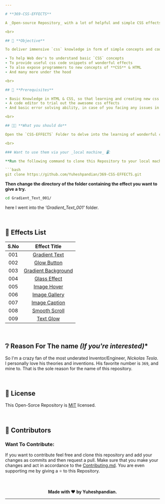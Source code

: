 ```yaml
---

# **369-CSS-EFFECTS**

A _Open-source Repository_ with a lot of helpful and simple CSS effects that helps beginners in learning Web Development and experimenting their knowledge in form of projects that benefit people. *369-CSS-EFFECTS's* main goal is to deliver useful and important CSS and HTML concepts to people in a easier way to infer. In simple words this Repository is a simple and conceptual `CSS` & `HTML` learning platform for emmerging Web Dev's.

<br>

## 🎯 **Objective**

To deliver immensive `css` knowledge in form of simple concepts and code snippets to create basic css effects that are essential in the developments of crazy websites.

- To help Web dev's to understand basic `CSS` concepts
- To provide useful css code snippets of wonderful effects
- To also expose programmers to new concepts of **CSS** & HTML
- And many more under the hood

<br>

## 📃 **Prerequisites**

- Basic Knowledge in HTML & CSS, so that learning and creating new css effects is easier and helpful.
- A code editor to trial out the awesome css effects
- And basic error solving ability, in case of you facing any issues in implementing these effects.

<br>

## 🫵🏻 **What you should do**

Open the `CSS-EFFECTS` Folder to delve into the learning of wonderful css effects. Then navigate to any folder with the effect name mentioned as its title that you're looking for are feel interested. Then give a look onto the code in both `index.html` & `style.css` and try to understand it. Then implement them in your upcoming web projects.

<br>

### Want to use them via your _local machine_ 🖥️:

**Run the following command to clone this Repository to your local machine**

```bash
git clone https://github.com/Yuheshpandian/369-CSS-EFFECTS.git
```

**Then change the directory of the folder containing the effect you want to give a try.**

```bash
cd Gradient_Text_001/
```

here I went into the _'Gradient_Text_001'_ folder.

<br>

## 📄 **Effects List**

<div align="center">

| **S.No** | **Effect Title** | 
| :---: | :------------------: |
| 001  | [Gradient Text](CSS-EFFECTS/Gradient_Text_001/)| 
| 002  | [Glow Button](CSS-EFFECTS/Glow_Button_002/)| 
| 003  | [Gradient Background](CSS-EFFECTS/Gradient_Background_003/)| 
| 004  | [Glass Effect](CSS-EFFECTS/Glass_Effect_004/)| 
| 005  | [Image Hover](CSS-EFFECTS/Image_Hover_005/)|
| 006  | [Image Gallery](CSS-EFFECTS/Image_gallery_006/)| 
| 007  | [Image Caption](CSS-EFFECTS/Image_Caption_007/)| 
| 008  | [Smooth Scroll](CSS-EFFECTS/Smooth_Scroll_008/)| 
| 009  | [Text Glow](CSS-EFFECTS/Text_Glow_009/)|


</div>

<br>

## ❔ **Reason For The name _(If you're interested)_***
So I'm a crazy fan of the most underated Inventor/Engineer, *Nickolas Tesla*. I personally love his theories and inventions. His favorite number is `369`, and mine to. That is the sole reason for the name of this repository.

<br>

## 📜 **License**

This Open-Sorce Repository is [MIT](LICENSE) licensed.

<br>

## 🤝 **Contributors**

### Want To Contribute:

If you want to contribute feel free and clone this repository and add your changes as commits and then request a pull. Make sure that you make your changes and act in accordance to the [Contributing.md](Contributing.md). You are even supporting me by giving a ⭐ to this Repository.

<br>

<div align="center">

**Made with ❤️ by Yuheshpandian.**

</div>

---
```

